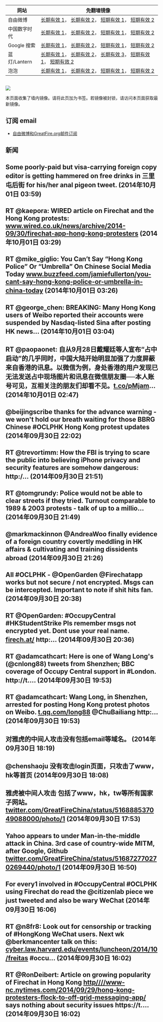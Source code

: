 <table>
    <thead>
        <tr>
            <th>网站</th>
            <th>免翻墙镜像</th>
        </tr>
    </thead>
    <tbody>    
        <tr>
            <td>自由微博</td>
            <td>            
                <a href="https://edgecastcdn.net/00107ED/freeweibo/" target="_BLANK">长期有效 1</a>，            
                <a href="https://objects.dreamhost.com/freeweibo/index.html" target="_BLANK">长期有效 2</a>，            
                <a href="https://fw3.azurewebsites.net" target="_BLANK">短期有效 1</a>，            
                <a href="https://d1stdkq55ggsv7.cloudfront.net" target="_BLANK">短期有效 2</a>
            </td>
        </tr>    
        <tr>
            <td>中国数字时代</td>
            <td>            
                <a href="https://a248.e.akamai.net/f/1/1/1/dci.download.akamai.com/35985/159415/1/c/" target="_BLANK">长期有效 1</a>，            
                <a href="https://objects.dreamhost.com/cdt/index.html" target="_BLANK">长期有效 2</a>，            
                <a href="https://1ff2d.azurewebsites.net" target="_BLANK">短期有效 1</a>，            
                <a href="https://d29jekp4emy41a.cloudfront.net" target="_BLANK">短期有效 2</a>
            </td>
        </tr>    
        <tr>
            <td>Google 搜索</td>
            <td>            
                <a href="https://edgecastcdn.net/00107ED/g/" target="_BLANK">长期有效 1</a>，            
                <a href="https://objects.dreamhost.com/goo/index.html" target="_BLANK">长期有效 2</a>，            
                <a href="https://865ba.azurewebsites.net" target="_BLANK">短期有效 1</a>，            
                <a href="https://d3vv89cvqbrqlq.cloudfront.net" target="_BLANK">短期有效 2</a>
            </td>
        </tr>    
        <tr>
            <td>蓝灯/Lantern</td>
            <td>            
                <a href="https://edgecastcdn.net/00107ED/lantern/" target="_BLANK">长期有效 1</a>，            
                <a href="https://a248.e.akamai.net/f/1/1/1/dci.download.akamai.com/35985/159415/1/l/" target="_BLANK">长期有效 2</a>，            
                <a href="https://objects.dreamhost.com/lantern/index.html" target="_BLANK">长期有效 3</a>，            
                <a href="https://c7511.azurewebsites.net" target="_BLANK">短期有效 1</a>，            
                <a href="https://dx1djqjpnvurw.cloudfront.net" target="_BLANK">短期有效 2</a>
            </td>
        </tr>    
        <tr>
            <td>泡泡</td>
            <td>            
                <a href="https://edgecastcdn.net/00107ED/paopao/" target="_BLANK">长期有效 1</a>，            
                <a href="https://objects.dreamhost.com/paopao/index.html" target="_BLANK">长期有效 2</a>，            
                <a href="https://paopao2.azurewebsites.net" target="_BLANK">短期有效 1</a>，            
                <a href="https://d19ysv8o6fv16v.cloudfront.net" target="_BLANK">短期有效 2</a>
            </td>
        </tr>
    </tbody>
</table>
<br/>
<img src="https://raw.githubusercontent.com/greatfire/z/master/logos.gif" />

本页面收集了墙内镜像。请将此页加为书签。若镜像被封锁，请访问本页面获取最新镜像。

## 订阅 email
* <a href="https://b.us7.list-manage.com/subscribe?u=854fca58782082e0cbdf204a0&id=c78949b93c">自由微博和GreatFire.org邮件订阅</a>
    
## 新闻
Some poorly-paid but visa-carrying foreign copy editor is getting hammered on free drinks in 三里屯后街 for his/her anal pigeon tweet. (2014年10月01日 03:59)
 ---
RT @kaepora: WIRED article on Firechat and the Hong Kong protests: <a href="http://www.wired.co.uk/news/archive/2014-09/30/firechat-app-hong-kong-protesters" target="_BLANK">www.wired.co.uk/news/archive/2014-09/30/firechat-app-hong-kong-protesters</a> (2014年10月01日 03:29)
 ---
RT @mike_giglio: You Can’t Say “Hong Kong Police” Or “Umbrella” On Chinese Social Media Today <a href="http://www.buzzfeed.com/jamiefullerton/you-cant-say-hong-kong-police-or-umbrella-in-china-today?utm_term=3rl4ezk" target="_BLANK">www.buzzfeed.com/jamiefullerton/you-cant-say-hong-kong-police-or-umbrella-in-china-today</a> (2014年10月01日 03:26)
 ---
RT @george_chen: BREAKING: Many Hong Kong users of Weibo reported their accounts were suspended by Nasdaq-listed Sina after posting HK news… (2014年10月01日 03:04)
 ---
RT @paopaonet: 自从9月28日戴耀廷等人宣布“占中启动”的几乎同时，中国大陆开始明显加强了力度屏蔽来自香港的讯息。以微信为例，身处香港的用户发现已无法发送占中现场图片和讯息在微信朋友圈──本人账号可见，互相关注的朋友们却看不见。<a href="https://t.co/pMjam" target="_BLANK">t.co/pMjam</a>… (2014年10月01日 02:47)
 ---
@beijingscribe thanks for the advance warning - we won't hold our breath waiting for those BBRG Chinese #OCLPHK Hong Kong protest updates (2014年09月30日 22:02)
 ---
RT @trevortimm: How the FBI is trying to scare the public into believing iPhone privacy and security features are somehow dangerous: http:/… (2014年09月30日 21:51)
 ---
RT @tomgrundy: Police would not be able to clear streets if they tried. Turnout comparable to 1989 &amp; 2003 protests - talk of up to a millio… (2014年09月30日 21:49)
 ---
@markmackinnon @AndreaWoo finally evidence of a foreign country covertly meddling in HK affairs &amp; cultivating and training dissidents abroad (2014年09月30日 21:26)
 ---
All #OCLPHK - @OpenGarden @Firechatapp works but not secure / not encrypted. Msgs can be intercepted. Important to note if shit hits fan. (2014年09月30日 20:38)
 ---
RT @OpenGarden: #OccupyCentral #HKStudentStrike 
Pls remember msgs not encrypted yet. Dont use your real name.
<a href="http://firech.at/" target="_BLANK">firech.at/</a> http:… (2014年09月30日 20:36)
 ---
RT @adamcathcart: Here is one of Wang Long's (@cnlong88) tweets from Shenzhen; BBC coverage of Occupy Central support in #London. http://t.… (2014年09月30日 19:53)
 ---
RT @adamcathcart: Wang Long, in Shenzhen, arrested for posting Hong Kong protest photos on Weibo. <a href="http://t.qq.com/long88" target="_BLANK">t.qq.com/long88</a> @ChuBailiang http:… (2014年09月30日 19:53)
 ---
对雅虎的中间人攻击没有包括email等域名。 (2014年09月30日 18:19)
 ---
@chenshaoju 没有攻击login页面，只攻击了www，hk等首页 (2014年09月30日 18:08)
 ---
雅虎被中间人攻击 包括了www，hk，tw等所有国家子网站。 <a href="https://twitter.com/GreatFireChina/status/516888537049088000/photo/1" target="_BLANK">twitter.com/GreatFireChina/status/516888537049088000/photo/1</a> (2014年09月30日 17:53)
 ---
Yahoo appears to under Man-in-the-middle attack in China. 3rd case of country-wide MITM, after Google, Github <a href="https://twitter.com/GreatFireChina/status/516872770270269440/photo/1" target="_BLANK">twitter.com/GreatFireChina/status/516872770270269440/photo/1</a> (2014年09月30日 16:50)
 ---
For every1 involved in #OccupyCentral #OCLPHK using Firechat do read the @citizenlab piece we just tweeted and also be wary WeChat (2014年09月30日 16:06)
 ---
RT @n8fr8: Look out for censorship or tracking of #HongKong WeChat users. Next wk @berkmancenter talk on this: <a href="http://cyber.law.harvard.edu/events/luncheon/2014/10/freitas" target="_BLANK">cyber.law.harvard.edu/events/luncheon/2014/10/freitas</a>
#occu… (2014年09月30日 16:02)
 ---
RT @RonDeibert: Article on growing popularity of Firechat in Hong Kong <a href="HTTP://http:////www-nc.nytimes.com/2014/09/29/hong-kong-protesters-flock-to-off-grid-messaging-app/?=_php=true&_type=blogs&_php=true&_type=blogs&_php=true&_type=blogs&_php=true&_type=blogs&_php=true&_type=blogs&_php=true&_type=blogs&_php=true&_type=blogs&smid=tw-share&_r=6&" target="_BLANK">http////www-nc.nytimes.com/2014/09/29/hong-kong-protesters-flock-to-off-grid-messaging-app/</a> says nothing about security issues https://t.… (2014年09月30日 16:02)
 ---
